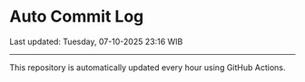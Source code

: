 # Auto Commit Log

Last updated: Tuesday, 07-10-2025 23:16 WIB

---

This repository is automatically updated every hour using GitHub Actions.
